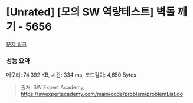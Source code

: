 # [Unrated] [모의 SW 역량테스트] 벽돌 깨기 - 5656 

[문제 링크](https://swexpertacademy.com/main/code/problem/problemDetail.do?contestProbId=AWXRQm6qfL0DFAUo) 

### 성능 요약

메모리: 74,392 KB, 시간: 334 ms, 코드길이: 4,650 Bytes



> 출처: SW Expert Academy, https://swexpertacademy.com/main/code/problem/problemList.do